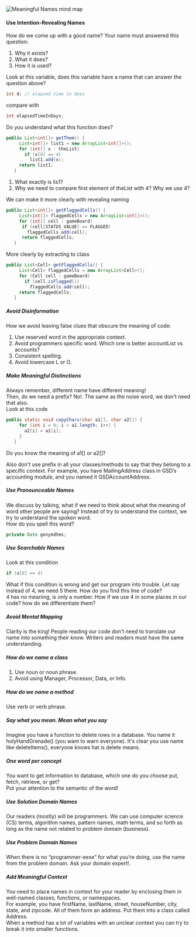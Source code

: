 ![Meaningful Names mind map](https://drive.google.com/uc?export=view&id=1q4JVBJ-0b6ldn5HgH4eYj6WBCR-QNrNV)

#### Use Intention-Revealing Names

How do we come up with a good name? Your name must answered this question:  
1. Why it exists?  
2. What it does?  
3. How it is used?

Look at this variable, does this variable have a name that can answer the question above?  
```java
int d; // elapsed time in days
```  
compare with  
```java
int elapsedTimeInDays;
```

Do you understand what this function does?  
```java
public List<int[]> getThem() {
     List<int[]> list1 = new ArrayList<int[]>();
     for (int[] x : theList)
       if (x[0] == 4)
         list1.add(x);
     return list1;
   }
```  
1. What exactly is lis1?
2. Why we need to compare first element of theList with 4? Why we use 4?
   
We can make it more clearly with revealing naming  
```java
public List<int[]> getFlaggedCells() {
     List<int[]> flaggedCells = new ArrayList<int[]>();
     for (int[] cell : gameBoard)
      if (cell[STATUS_VALUE] == FLAGGED)
        flaggedCells.add(cell);
      return flaggedCells;
   }
```  
More clearly by extracting to class  
```java
public List<Cell> getFlaggedCells() {
     List<Cell> flaggedCells = new ArrayList<Cell>();
     for (Cell cell : gameBoard)
       if (cell.isFlagged())
         flaggedCells.add(cell);
     return flaggedCells;
   }
```

##### Avoid Disinformation

How we avoid leaving false clues that obscure the meaning of code:  
1. Use reserved word in the appropriate context.  
2. Avoid programmers specific word. Which one is better accountList vs accounts?
3. Consistent spelling.
4. Avoid lowercase L or O.

##### Make Meaningful Distinctions

Always remember, different name have different meaning!  
Then, do we need a prefix? No!. The same as the noise word, we don't need that also.  
Look at this code  
```java
public static void copyChars(char a1[], char a2[]) {
     for (int i = 0; i < a1.length; i++) {
       a2[i] = a1[i];
     }
   }
```  
Do you know the meaning of a1[] or a2[]?

Also don't use prefix in all your classes/methods to say that they belong to a specific context. For example, you have MailingAddress class in GSD’s accounting module, and you named it GSDAccountAddress.

##### Use Pronounceable Names

We discuss by talking, what if we need to think about what the meaning of word other people are saying? Instead of try to understand the context, we try to understand the spoken word.  
How do you spell this word?  
```java
private Date genymdhms;
```

##### Use Searchable Names

Look at this condition  
```java
if (x[0] == 4)
```  
What if this condition is wrong and get our program into trouble. Let say instead of 4, we need 5 there. How do you find this line of code?  
4 has no meaning, is only a number. How if we use 4 in some places in our code? how do we differentiate them?

##### Avoid Mental Mapping

Clarity is the king! People reading our code don't need to translate our name into something their know. Writers and readers must have the same understanding.

##### How do we name a class

1. Use noun or noun phrase.
2. Avoid using Manager, Processor, Data, or Info.

##### How do we name a method

Use verb or verb phrase.

##### Say what you mean. Mean what you say

Imagine you have a function to delete rows in a database. You name it holyHandGrenade() (you want to warn everyone). It's clear you use name like deleteItems(), everyone knows hat is delete means.

##### One word per concept

You want to get information to database, which one do you choose put, fetch, retrieve, or get?  
Put your attention to the semantic of the word!

##### Use Solution Domain Names

Our readers (mostly) will be programmers. We can use computer science (CS) terms, algorithm names, pattern names, math terms, and so forth as long as the name not related to problem domain (business).

##### Use Problem Domain Names

When there is no “programmer-eese” for what you’re doing, use the name from the problem domain. Ask your domain expert!.

##### Add Meaningful Context

You need to place names in context for your reader by enclosing them in well-named classes, functions, or namespaces.  
For example, you have firstName, lastName, street, houseNumber, city, state, and zipcode. All of them form an address. Put them into a class called Address.  
When a method has a lot of variables with an unclear context you can try to break it into smaller functions.